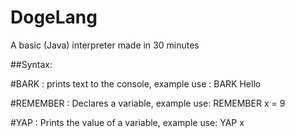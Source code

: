 # DogeLang
A basic (Java) interpreter made in 30 minutes

##Syntax:

#BARK : prints text to the console, example use :     BARK Hello

#REMEMBER : Declares a variable, example use:    REMEMBER x = 9

#YAP : Prints the value of a variable, example use:     YAP x
